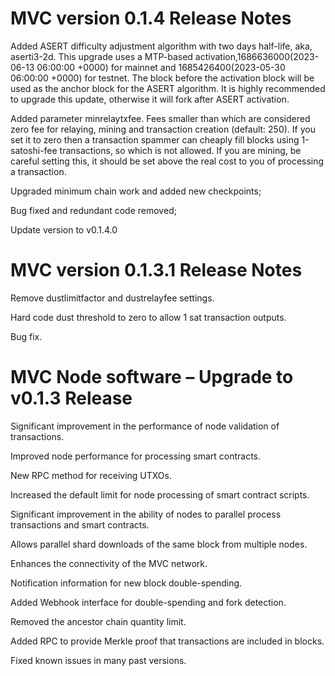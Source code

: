 # MVC version 0.1.4 Release Notes

Added ASERT difficulty adjustment algorithm with two days half-life, aka, aserti3-2d. 
This upgrade uses a MTP-based activation,1686636000(2023-06-13 06:00:00 +0000) for mainnet and 1685426400(2023-05-30 06:00:00 +0000) for testnet.
The block before the activation block will be used as the anchor block for the ASERT algorithm.
It is highly recommended to upgrade this update, otherwise it will fork after ASERT activation.

Added parameter minrelaytxfee. 
Fees smaller than which are considered zero fee for relaying, mining and transaction creation (default: 250). 
If you set it to zero then a transaction spammer can cheaply fill blocks using 1-satoshi-fee transactions, so which is not allowed. 
If you are mining, be careful setting this, it should be set above the real cost to you of processing a transaction.

Upgraded minimum chain work and added new checkpoints;

Bug fixed and redundant code removed;

Update version to v0.1.4.0



# MVC version 0.1.3.1 Release Notes

Remove dustlimitfactor and dustrelayfee settings.

Hard code dust threshold to zero to allow 1 sat transaction outputs.

Bug fix.




# MVC Node software – Upgrade to v0.1.3 Release

Significant improvement in the performance of node validation of transactions.

Improved node performance for processing smart contracts.

New RPC method for receiving UTXOs.

Increased the default limit for node processing of smart contract scripts.

Significant improvement in the ability of nodes to parallel process transactions and smart contracts.

Allows parallel shard downloads of the same block from multiple nodes.

Enhances the connectivity of the MVC network.

Notification information for new block double-spending.

Added Webhook interface for double-spending and fork detection.

Removed the ancestor chain quantity limit.

Added RPC to provide Merkle proof that transactions are included in blocks.

Fixed known issues in many past versions.